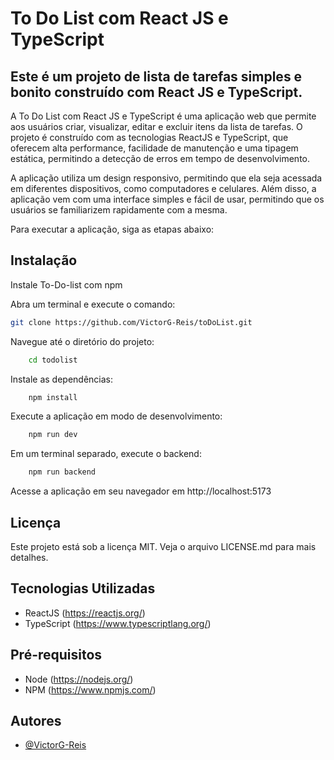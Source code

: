 # To Do List com React JS e TypeScript
## Este é um projeto de lista de tarefas simples e bonito construído com React JS e TypeScript.

A To Do List com React JS e TypeScript é uma aplicação web que permite aos usuários criar, visualizar, editar e excluir itens da lista de tarefas. O projeto é construído com as tecnologias ReactJS e TypeScript, que oferecem alta performance, facilidade de manutenção e uma tipagem estática, permitindo a detecção de erros em tempo de desenvolvimento.

A aplicação utiliza um design responsivo, permitindo que ela seja acessada em diferentes dispositivos, como computadores e celulares. Além disso, a aplicação vem com uma interface simples e fácil de usar, permitindo que os usuários se familiarizem rapidamente com a mesma.


Para executar a aplicação, siga as etapas abaixo:


## Instalação

Instale To-Do-list com npm

Abra um terminal e execute o comando:
```bash
git clone https://github.com/VictorG-Reis/toDoList.git
```
Navegue até o diretório do projeto:

```bash
    cd todolist
```

Instale as dependências:
```bash
    npm install
```
Execute a aplicação em modo de desenvolvimento:

```bash
    npm run dev
```
Em um terminal separado, execute o backend:

```bash
    npm run backend
```

Acesse a aplicação em seu navegador em http://localhost:5173


    
## Licença

Este projeto está sob a licença MIT. Veja o arquivo LICENSE.md para mais detalhes.

## Tecnologias Utilizadas

- ReactJS (https://reactjs.org/)
- TypeScript (https://www.typescriptlang.org/)

## Pré-requisitos

- Node (https://nodejs.org/)
- NPM (https://www.npmjs.com/)


## Autores

- [@VictorG-Reis](https://github.com/VictorG-Reis)
